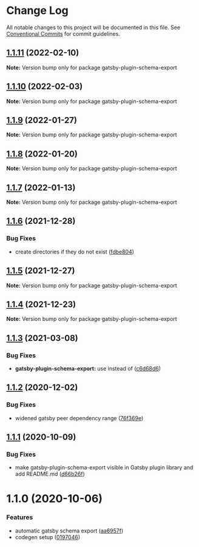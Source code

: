 # Change Log

All notable changes to this project will be documented in this file.
See [Conventional Commits](https://conventionalcommits.org) for commit guidelines.

## [1.1.11](https://github.com/AmazeeLabs/silverback-mono/compare/gatsby-plugin-schema-export@1.1.10...gatsby-plugin-schema-export@1.1.11) (2022-02-10)

**Note:** Version bump only for package gatsby-plugin-schema-export





## [1.1.10](https://github.com/AmazeeLabs/silverback-mono/compare/gatsby-plugin-schema-export@1.1.9...gatsby-plugin-schema-export@1.1.10) (2022-02-03)

**Note:** Version bump only for package gatsby-plugin-schema-export





## [1.1.9](https://github.com/AmazeeLabs/silverback-mono/compare/gatsby-plugin-schema-export@1.1.8...gatsby-plugin-schema-export@1.1.9) (2022-01-27)

**Note:** Version bump only for package gatsby-plugin-schema-export





## [1.1.8](https://github.com/AmazeeLabs/silverback-mono/compare/gatsby-plugin-schema-export@1.1.7...gatsby-plugin-schema-export@1.1.8) (2022-01-20)

**Note:** Version bump only for package gatsby-plugin-schema-export





## [1.1.7](https://github.com/AmazeeLabs/silverback-mono/compare/gatsby-plugin-schema-export@1.1.6...gatsby-plugin-schema-export@1.1.7) (2022-01-13)

**Note:** Version bump only for package gatsby-plugin-schema-export





## [1.1.6](https://github.com/AmazeeLabs/silverback-mono/compare/gatsby-plugin-schema-export@1.1.5...gatsby-plugin-schema-export@1.1.6) (2021-12-28)


### Bug Fixes

* create directories if they do not exist ([fdbe804](https://github.com/AmazeeLabs/silverback-mono/commit/fdbe8044df7e51cc0f182c53be8ed44699767b9a))





## [1.1.5](https://github.com/AmazeeLabs/silverback-mono/compare/gatsby-plugin-schema-export@1.1.4...gatsby-plugin-schema-export@1.1.5) (2021-12-27)

**Note:** Version bump only for package gatsby-plugin-schema-export





## [1.1.4](https://github.com/AmazeeLabs/silverback-mono/compare/gatsby-plugin-schema-export@1.1.3...gatsby-plugin-schema-export@1.1.4) (2021-12-23)

**Note:** Version bump only for package gatsby-plugin-schema-export





## [1.1.3](https://github.com/AmazeeLabs/silverback-mono/compare/gatsby-plugin-schema-export@1.1.2...gatsby-plugin-schema-export@1.1.3) (2021-03-08)


### Bug Fixes

* **gatsby-plugin-schema-export:** use  instead of ([c6d68d6](https://github.com/AmazeeLabs/silverback-mono/commit/c6d68d659b82f4feb741ddfa8f85a08a667255ea))





## [1.1.2](https://github.com/AmazeeLabs/silverback-mono/compare/gatsby-plugin-schema-export@1.1.1...gatsby-plugin-schema-export@1.1.2) (2020-12-02)


### Bug Fixes

* widened gatsby peer dependency range ([76f369e](https://github.com/AmazeeLabs/silverback-mono/commit/76f369e71cc6e02562c3a9f991b8769c9c3da4bc))





## [1.1.1](https://github.com/AmazeeLabs/silverback-mono/compare/gatsby-plugin-schema-export@1.1.0...gatsby-plugin-schema-export@1.1.1) (2020-10-09)


### Bug Fixes

* make gatsby-plugin-schema-export visible in Gatsby plugin library and add README.md ([d66b26f](https://github.com/AmazeeLabs/silverback-mono/commit/d66b26f16a9cc943dfa1f0c9be0320e18c773e5c))





# 1.1.0 (2020-10-06)


### Features

* automatic gatsby schema export ([aa6957f](https://github.com/AmazeeLabs/silverback-mono/commit/aa6957f84a3c04df67c0b846a42ebc4b96e6541e))
* codegen setup ([0197046](https://github.com/AmazeeLabs/silverback-mono/commit/0197046fa2421cc53e72454aba0a9d4e4ff59aa7))
